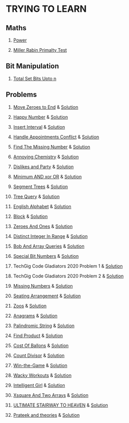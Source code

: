 # TRYING TO LEARN

## Maths

1. [Power](Maths/Power.cpp)

2. [Miller Rabin Primalty Test](Maths/Primetest.cpp)

## Bit Manipulation

1. [Total Set Bits Upto n](Bits/TotalBitsUptoN.cpp)

## Problems

1. [Move Zeroes to End](https://codezen.codingninjas.com/practice/240143/5577/interview-shuriken-41:-move-zeroes-to-end) & [Solution](CodeZen/MoveZeroToEnd.cpp)

2. [Happy Number](https://codezen.codingninjas.com/practice/265704/5880/interview-shuriken-45:-happy-number) & [Solution](CodeZen/HappyNumber.cpp)

3. [Insert Interval](https://codezen.codingninjas.com/practice/285893/6132/interview-shuriken-49:-insert-interval) & [Solution](CodeZen/InsertInterval.cpp)

4. [Handle Appointments Conflict](https://codezen.codingninjas.com/practice/290392/6168/interview-shuriken-51:-handle-appointments-conflict) & [Solution]( CodeZen/HandleAppointmentConflicts.cpp)

5. [Find The Missing Number](https://codezen.codingninjas.com/practice/314018/6406/interview-shuriken-53:-find-the-missing-number) & [Solution](CodeZen/FindTheMissingNumber.cpp)

6. [Annoying Chemistry](https://www.hackerearth.com/challenges/competitive/march-circuits-20/algorithm/annoying-chemistry-f5fb9556/) & [Solution](Hackerearth/March2020/AnnoyingChemistry.cpp)

7. [Dislikes and Party](https://www.hackerearth.com/challenges/competitive/march-circuits-20/algorithm/dislikes-and-party-567b9605/) & [Solution](Hackerearth/March2020/DislikesandParty.cpp)

8. [Minimum AND xor OR](https://www.hackerearth.com/challenges/competitive/march-circuits-20/algorithm/minimum-and-xor-or-6a05bbd4/) & [Solution](Hackerearth/March2020/MinimumANDxorOR.cpp)

9. [Segment Trees](https://www.hackerearth.com/practice/data-structures/advanced-data-structures/segment-trees/tutorial/) & [Solution](graphs/SegmentTrees.cpp)

10. [Tree Query](https://www.hackerearth.com/practice/data-structures/advanced-data-structures/segment-trees/practice-problems/algorithm/tree-query-3-5d98588f/) & [Solution](Hackerearth/TreeQuery.cpp)

11. [English Alphabet](https://www.techgig.com/codegladiators/question/cUFqTFhndGM2ZVFKOHFpOUlZU1k1a3QyUFEwK0d6RjlWazY5czVJc212SXh1endjVjB6MUtCZkEya2hRYWM3dg==/1) & [Solution](Techgig/EnglishAlphabet.cpp)

12. [Block](https://www.hackerearth.com/practice/data-structures/advanced-data-structures/segment-trees/practice-problems/algorithm/blocks-2/) & [Solution](Hackerearth/Block.cpp)

13. [Zeroes And Ones](https://www.hackerearth.com/practice/data-structures/advanced-data-structures/segment-trees/practice-problems/algorithm/k-th-bit-faae0e0d/) & [Solution](Hackerearth/ZeroesAndOnes.cpp)

14. [Distinct Integer In Range](https://www.hackerearth.com/practice/data-structures/advanced-data-structures/segment-trees/practice-problems/algorithm/distinct-integers-in-range-66eca44b/) & [Solution](Hackerearth/DistinctIntegerInRange.cpp)

15. [Bob And Array Queries](https://www.hackerearth.com/practice/data-structures/advanced-data-structures/segment-trees/practice-problems/algorithm/shivam-and-expensive-birthday-gift-da58b2f0/) & [Solution](Hackerearth/BobAndArrayQueries.cpp)

16. [Special Bit Numbers](https://www.hackerearth.com/practice/basic-programming/bit-manipulation/basics-of-bit-manipulation/practice-problems/algorithm/chakra-numbers-9c9e0faf/) & [Solution](Hackerearth/SpecialBitNumbers.cpp)

17. TechGig Code Gladiators 2020 Problem 1 & [Solution](Techgig/Glad20201.cpp)

18. TechGig Code Gladiators 2020 Problem 2 & [Solution](Techgig/Glad2020.2.cpp)

19. [Missing Numbers](https://codezen.codingninjas.com/practice/388904/6433/interview-shuriken-55:-missing-numbers) & [Solution](CodeZen/MissingNumbers.cpp)

20. [Seating Arrangement](https://www.hackerearth.com/practice/basic-programming/input-output/basics-of-input-output/practice-problems/algorithm/seating-arrangement-1/) & [Solution](Hackerearth/Basics/SeatingArrangement.cpp)

21. [Zoos](https://www.hackerearth.com/practice/basic-programming/input-output/basics-of-input-output/practice-problems/algorithm/is-zoo-f6f309e7/) & [Solution](Hackerearth/Basics/Zoos.cpp)

22. [Anagrams](https://www.hackerearth.com/practice/basic-programming/input-output/basics-of-input-output/practice-problems/algorithm/anagrams-651/) & [Solution](Hackerearth/Basics/Anagrams.cpp)

23. [Palindromic String](https://www.hackerearth.com/practice/basic-programming/input-output/basics-of-input-output/practice-problems/algorithm/palindrome-check-2/) & [Solution](Hackerearth/Basics/PalindromicString.cpp)

24. [Find Product](https://www.hackerearth.com/practice/basic-programming/input-output/basics-of-input-output/practice-problems/algorithm/find-product/) & [Solution](Hackerearth/Basics/FindProduct.cpp)

25. [Cost Of Ballons](https://www.hackerearth.com/practice/basic-programming/input-output/basics-of-input-output/practice-problems/algorithm/mojtaba-prepares-contest-29b2a044/) & [Solution](Hackerearth/Basics/CostOfBallons.cpp)

26. [Count Divisor](https://www.hackerearth.com/practice/basic-programming/input-output/basics-of-input-output/practice-problems/algorithm/count-divisors/) & [Solution](Hackerearth/Basics/CountDivisor.cpp)

27. [Win-the-Game](https://www.hackerearth.com/practice/algorithms/dynamic-programming/introduction-to-dynamic-programming-1/practice-problems/algorithm/win-the-game/) & [Solution](Hackerearth/Algorithm/Win-the-Game.cpp)

28. [Wacky Workouts](https://www.hackerearth.com/practice/algorithms/dynamic-programming/introduction-to-dynamic-programming-1/practice-problems/algorithm/angry-neighbours/) & [Solution](Hackerearth/Algorithm/WackyWorkouts.cpp)

29. [Intelligent Girl](https://www.hackerearth.com/practice/algorithms/dynamic-programming/introduction-to-dynamic-programming-1/practice-problems/algorithm/intelligent-girl-1/) & [Solution](Hackerearth/Algorithm/IntelligentGirl.cpp)

30. [Xsquare And Two Arrays](https://www.hackerearth.com/practice/algorithms/dynamic-programming/introduction-to-dynamic-programming-1/practice-problems/algorithm/xsquare-and-two-arrays/) & [Solution](Hackerearth/Algorithm/XsquareAndTwoArrays.cpp)

31. [ULTIMATE STAIRWAY TO HEAVEN](https://www.hackerearth.com/practice/algorithms/dynamic-programming/introduction-to-dynamic-programming-1/practice-problems/algorithm/ultimate-stairway-to-heaven/) & [Solution](Hackerearth/Algorithm/ULTIMATESTAIRWAYTOHEAVEN.cpp)

32. [Prateek and theories](https://www.hackerearth.com/practice/algorithms/dynamic-programming/introduction-to-dynamic-programming-1/practice-problems/algorithm/prateek-and-theories-3/) & [Solution](Hackerearth/Algorithm/Prateekandtheories.cpp)
